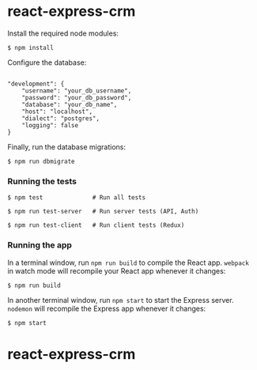 # react-express-crm

Install the required node modules:

```
$ npm install
```

Configure the database:

```sh: /config/config.json

"development": {
    "username": "your_db_username",
    "password": "your_db_password",
    "database": "your_db_name",
    "host": "localhost",
    "dialect": "postgres",
    "logging": false
}
```

Finally, run the database migrations:

```
$ npm run dbmigrate
```

### Running the tests

```
$ npm test              # Run all tests

$ npm run test-server   # Run server tests (API, Auth)

$ npm run test-client   # Run client tests (Redux)
```

### Running the app

In a terminal window, run `npm run build` to compile the React app. `webpack` in watch mode will recompile your React app whenever it changes:

```
$ npm run build
```

In another terminal window, run `npm start` to start the Express server. `nodemon` will recompile the Express app whenever it changes:

```
$ npm start
```
# react-express-crm
